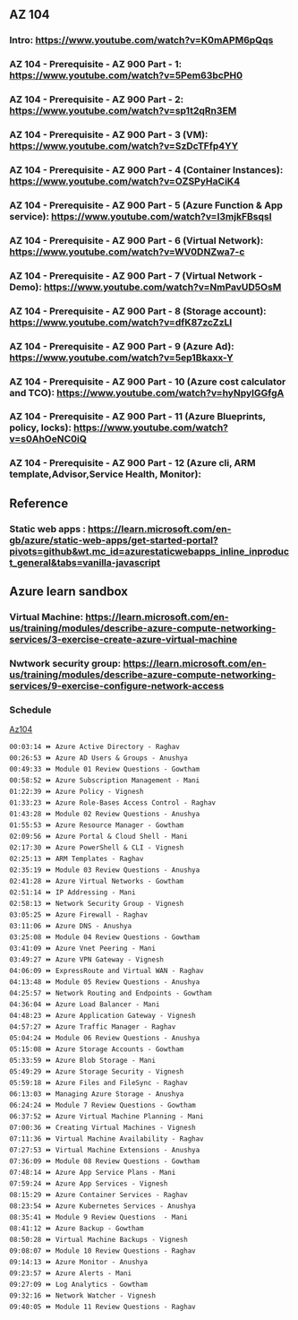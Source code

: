 ## AZ 104

### Intro: https://www.youtube.com/watch?v=K0mAPM6pQqs
### AZ 104 - Prerequisite - AZ 900 Part - 1: https://www.youtube.com/watch?v=5Pem63bcPH0
### AZ 104 - Prerequisite - AZ 900 Part - 2: https://www.youtube.com/watch?v=sp1t2qRn3EM
### AZ 104 - Prerequisite - AZ 900 Part - 3 (VM): https://www.youtube.com/watch?v=SzDcTFfp4YY
### AZ 104 - Prerequisite - AZ 900 Part - 4 (Container Instances): https://www.youtube.com/watch?v=OZSPyHaCiK4
### AZ 104 - Prerequisite - AZ 900 Part - 5 (Azure Function & App service): https://www.youtube.com/watch?v=I3mjkFBsqsI
### AZ 104 - Prerequisite - AZ 900 Part - 6 (Virtual Network): https://www.youtube.com/watch?v=WV0DNZwa7-c
### AZ 104 - Prerequisite - AZ 900 Part - 7 (Virtual Network - Demo): https://www.youtube.com/watch?v=NmPavUD5OsM
### AZ 104 - Prerequisite - AZ 900 Part - 8 (Storage account): https://www.youtube.com/watch?v=dfK87zcZzLI
### AZ 104 - Prerequisite - AZ 900 Part - 9 (Azure Ad): https://www.youtube.com/watch?v=5ep1Bkaxx-Y
### AZ 104 - Prerequisite - AZ 900 Part - 10 (Azure cost calculator and TCO): https://www.youtube.com/watch?v=hyNpylGGfgA
### AZ 104 - Prerequisite - AZ 900 Part - 11 (Azure Blueprints, policy, locks): https://www.youtube.com/watch?v=s0AhOeNC0iQ
### AZ 104 - Prerequisite - AZ 900 Part - 12 (Azure cli, ARM template,Advisor,Service Health, Monitor):

## Reference
### Static web apps : https://learn.microsoft.com/en-gb/azure/static-web-apps/get-started-portal?pivots=github&wt.mc_id=azurestaticwebapps_inline_inproduct_general&tabs=vanilla-javascript


## Azure learn sandbox
### Virtual Machine: https://learn.microsoft.com/en-us/training/modules/describe-azure-compute-networking-services/3-exercise-create-azure-virtual-machine
### Nwtwork security group: https://learn.microsoft.com/en-us/training/modules/describe-azure-compute-networking-services/9-exercise-configure-network-access

### Schedule
[Az104](https://www.youtube.com/watch?v=I1zvntPHNMk&t=497s)

```
00:03:14 ⏩ Azure Active Directory - Raghav
00:26:53 ⏩ Azure AD Users & Groups - Anushya
00:49:33 ⏩ Module 01 Review Questions - Gowtham
00:58:52​ ⏩ Azure Subscription Management - Mani
01:22:39 ⏩ Azure Policy - Vignesh
01:33:23 ⏩ Azure Role-Bases Access Control - Raghav
01:43:28 ⏩ Module 02 Review Questions - Anushya
01:55:53​ ⏩ Azure Resource Manager - Gowtham
02:09:56​ ⏩ Azure Portal & Cloud Shell - Mani
02:17:30 ⏩ Azure PowerShell & CLI - Vignesh
02:25:13 ⏩ ARM Templates - Raghav
02:35:19 ⏩ Module 03 Review Questions - Anushya
02:41:28 ⏩ Azure Virtual Networks - Gowtham
02:51:14 ⏩ IP Addressing - Mani
02:58:13 ⏩ Network Security Group - Vignesh
03:05:25​ ⏩ Azure Firewall - Raghav
03:11:06​ ⏩ Azure DNS - Anushya
03:25:08 ⏩ Module 04 Review Questions - Gowtham
03:41:09 ⏩ Azure Vnet Peering - Mani
03:49:27​​​ ⏩ Azure VPN Gateway - Vignesh
04:06:09 ⏩ ExpressRoute and Virtual WAN - Raghav
04:13:48 ⏩ Module 05 Review Questions - Anushya
04:25:57 ⏩ Network Routing and Endpoints - Gowtham
04:36:04 ⏩ Azure Load Balancer - Mani
04:48:23​ ⏩ Azure Application Gateway - Vignesh
04:57:27 ⏩ Azure Traffic Manager - Raghav
05:04:24 ⏩ Module 06 Review Questions - Anushya
05:15:08 ⏩ Azure Storage Accounts - Gowtham
05:33:59​ ⏩ Azure Blob Storage - Mani
05:49:29​ ⏩ Azure Storage Security - Vignesh
05:59:18 ⏩ Azure Files and FileSync - Raghav
06:13:03 ⏩ Managing Azure Storage - Anushya
06:24:24​ ⏩ Module 7 Review Questions - Gowtham
06:37:52 ⏩ Azure Virtual Machine Planning - Mani
07:00:36 ⏩ Creating Virtual Machines - Vignesh
07:11:36 ⏩ Virtual Machine Availability - Raghav
07:27:53​ ⏩ Virtual Machine Extensions - Anushya
07:36:09​ ⏩ Module 08 Review Questions - Gowtham
07:48:14 ⏩ Azure App Service Plans - Mani
07:59:24 ⏩ Azure App Services - Vignesh
08:15:29​​​ ⏩ Azure Container Services - Raghav
08:23:54 ⏩ Azure Kubernetes Services - Anushya
08:35:41 ⏩ Module 9 Review Questions  - Mani
08:41:12 ⏩ Azure Backup - Gowtham
08:50:28 ⏩ Virtual Machine Backups - Vignesh
09:08:07​ ⏩ Module 10 Review Questions - Raghav
09:14:13​ ⏩ Azure Monitor - Anushya
09:23:57 ⏩ Azure Alerts - Mani
09:27:09 ⏩ Log Analytics - Gowtham
09:32:16​ ⏩ Network Watcher - Vignesh
09:40:05 ⏩ Module 11 Review Questions - Raghav
```
